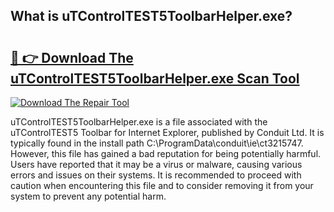 ## What is uTControlTEST5ToolbarHelper.exe? 

# <h2><a href="https://exedetect.com/download.php?uTControlTEST5ToolbarHelper.exe">🔗 👉 Download The uTControlTEST5ToolbarHelper.exe Scan Tool</a></h2>

[![Download The Repair Tool](https://exedetect.com/download-button.jpg)](https://exedetect.com/download.php?uTControlTEST5ToolbarHelper.exe)

uTControlTEST5ToolbarHelper.exe is a file associated with the uTControlTEST5 Toolbar for Internet Explorer, published by Conduit Ltd. It is typically found in the install path C:\ProgramData\conduit\ie\ct3215747. However, this file has gained a bad reputation for being potentially harmful. Users have reported that it may be a virus or malware, causing various errors and issues on their systems. It is recommended to proceed with caution when encountering this file and to consider removing it from your system to prevent any potential harm.